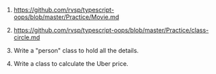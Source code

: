 1. https://github.com/rvsp/typescript-oops/blob/master/Practice/Movie.md
  
2. https://github.com/rvsp/typescript-oops/blob/master/Practice/class-circle.md

3. Write a "person" class to hold all the details.

4. Write a class to calculate the Uber price.

